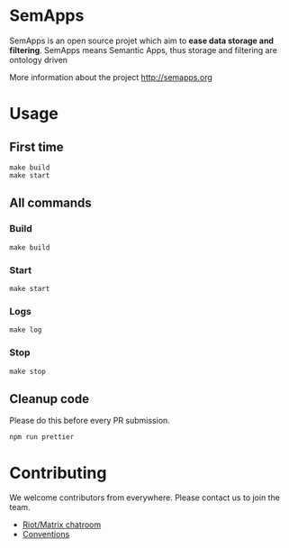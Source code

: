 # SemApps

SemApps is an open source projet which aim to **ease data storage and filtering**.
SemApps means Semantic Apps, thus storage and filtering are ontology driven

More information about the project http://semapps.org

# Usage
## First time
```
make build
make start
```
## All commands
### Build
```
make build
```
### Start
```
make start
```
### Logs
```
make log
```
### Stop
```
make stop
```
## Cleanup code
Please do this before every PR submission.
```
npm run prettier
```

# Contributing
We welcome contributors from everywhere. Please contact us to join the team.

- [Riot/Matrix chatroom](https://riot.im/app/#/room/#semapps:matrix.virtual-assembly.org)
- [Conventions](docs/conventions.md)
